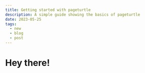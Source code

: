 ```yaml
---
title: Getting started with pageturtle
description: A simple guide showing the basics of pageturtle
date: 2023-05-25
tags:
  - new
  - blog
  - post
---
```


# Hey there! 

